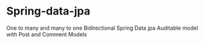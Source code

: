 # Spring-data-jpa
One to many and many to one Bidirectional Spring Data jpa 
Auditable model with Post and Comment Models
